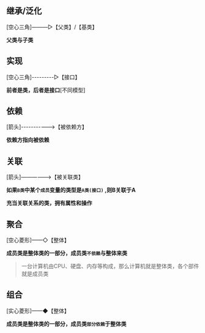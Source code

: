 ## 继承/泛化
[空心三角]———▷【父类】/【基类】

**父类与子类**
## 实现
[空心三角]---------▷【接口】

**前者是类，后者是接口**[不同模型]
## 依赖 
[箭头]----------->【被依赖方】

**依赖方指向被依赖**
## 关联
[箭头]——————>【被关联类】

**如果`B类`中某个`成员`变量的类型是`A类(接口)` ,则B关联于A**

**充当关联关系的类，拥有属性和操作**
## 聚合
[空心菱形]——◇【整体】

**成员类是整体类的一部分，成员类`不依赖`与整体来类**
>一台计算机由CPU、硬盘、内存等构成，那么计算机就是整体类，各个部件就是成员类
## 组合
[实心菱形]——◆【整体】

**成员类是整体类的一部分，成员类`部分依赖`于整体类**
